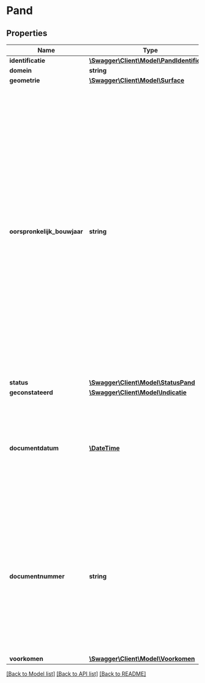 # Pand

## Properties
Name | Type | Description | Notes
------------ | ------------- | ------------- | -------------
**identificatie** | [**\Swagger\Client\Model\PandIdentificatie**](PandIdentificatie.md) |  | 
**domein** | **string** | NL.IMBAG.Pand | 
**geometrie** | [**\Swagger\Client\Model\Surface**](Surface.md) |  | 
**oorspronkelijk_bouwjaar** | **string** | De aanduiding van het jaar waarin een pand oorspronkelijk als bouwkundig gereed is of zal worden opgeleverd. Bij het initieel opvoeren van een PAND wordt door de gemeente een reële inschatting gemaakt van het waarschijnlijke bouwjaar van het PAND. Bij het bouwkundig gereed opleveren van het PAND wordt deze waarde in voorkomende gevallen aangepast. Indien in latere jaren wijzigingen aan een pand worden aangebracht, leidt dit niet tot wijziging van het bouwjaar. | 
**status** | [**\Swagger\Client\Model\StatusPand**](StatusPand.md) |  | 
**geconstateerd** | [**\Swagger\Client\Model\Indicatie**](Indicatie.md) |  | 
**documentdatum** | [**\DateTime**](\DateTime.md) | De datum waarop het brondocument is vastgesteld, op basis waarvan een opname, mutatie of een verwijdering van gegevens ten aanzien van een object heeft plaatsgevonden. | 
**documentnummer** | **string** | De unieke aanduiding van het brondocument op basis waarvan een opname, mutatie of een verwijdering van gegevens ten aanzien van een woonplaats heeft plaatsgevonden, binnen een gemeente. Alle karakters uit de MES-1 karakterset zijn toegestaan. | 
**voorkomen** | [**\Swagger\Client\Model\Voorkomen**](Voorkomen.md) |  | 

[[Back to Model list]](../../README.md#documentation-for-models) [[Back to API list]](../../README.md#documentation-for-api-endpoints) [[Back to README]](../../README.md)

